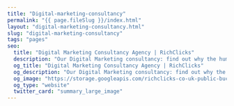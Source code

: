 ```yaml
---
title: "Digital-marketing-consultancy"
permalink: "{{ page.fileSlug }}/index.html"
layout: "digital-marketing-consultancy.html"
slug: "digital-marketing-consultancy"
tags: "pages"
seo:
  title: "Digital Marketing Consultancy Agency | RichClicks"
  description: "Our Digital Marketing consultancy: find out why the human factor is still crucial to the success of a web and digital marketing project."
  og_title: "Digital Marketing Consultancy Agency | RichClicks"
  og_description: "Our Digital Marketing consultancy: find out why the human factor is still crucial to the success of a web and digital marketing project."
  og_image: "https://storage.googleapis.com/richclicks-co-uk-public-bucket/opengraph-sito/opengraphRC.jpg"
  og_type: "website"
  twitter_card: "summary_large_image"
---
```



